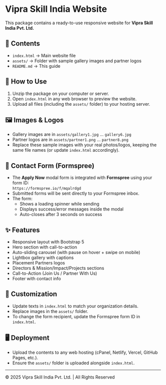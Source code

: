 # Vipra Skill India Website

This package contains a ready-to-use responsive website for **Vipra Skill India Pvt. Ltd.**

## 📂 Contents
- `index.html` → Main website file
- `assets/` → Folder with sample gallery images and partner logos
- `README.md` → This guide

## 🚀 How to Use
1. Unzip the package on your computer or server.
2. Open `index.html` in any web browser to preview the website.
3. Upload all files (including the `assets/` folder) to your hosting server.

## 🖼️ Images & Logos
- Gallery images are in `assets/gallery1.jpg` … `gallery6.jpg`
- Partner logos are in `assets/partner1.png` … `partner8.png`
- Replace these sample images with your real photos/logos, keeping the same file names (or update `index.html` accordingly).

## 📧 Contact Form (Formspree)
- The **Apply Now** modal form is integrated with **Formspree** using your form ID:  
  `https://formspree.io/f/mqalrdgd`
- Submitted forms will be sent directly to your Formspree inbox.
- The form:
  - Shows a loading spinner while sending
  - Displays success/error messages inside the modal
  - Auto-closes after 3 seconds on success

## ✨ Features
- Responsive layout with Bootstrap 5
- Hero section with call-to-action
- Auto-sliding carousel (with pause on hover + swipe on mobile)
- Lightbox gallery with captions
- Placement Partners logos
- Directors & Mission/Impact/Projects sections
- Call-to-Action (Join Us / Partner With Us)
- Footer with contact info

## 🔧 Customization
- Update texts in `index.html` to match your organization details.
- Replace images in the `assets/` folder.
- To change the form recipient, update the Formspree form ID in `index.html`.

## 🖥️ Deployment
- Upload the contents to any web hosting (cPanel, Netlify, Vercel, GitHub Pages, etc.).
- Ensure the `assets/` folder is uploaded alongside `index.html`.

---
© 2025 Vipra Skill India Pvt. Ltd. | All Rights Reserved
